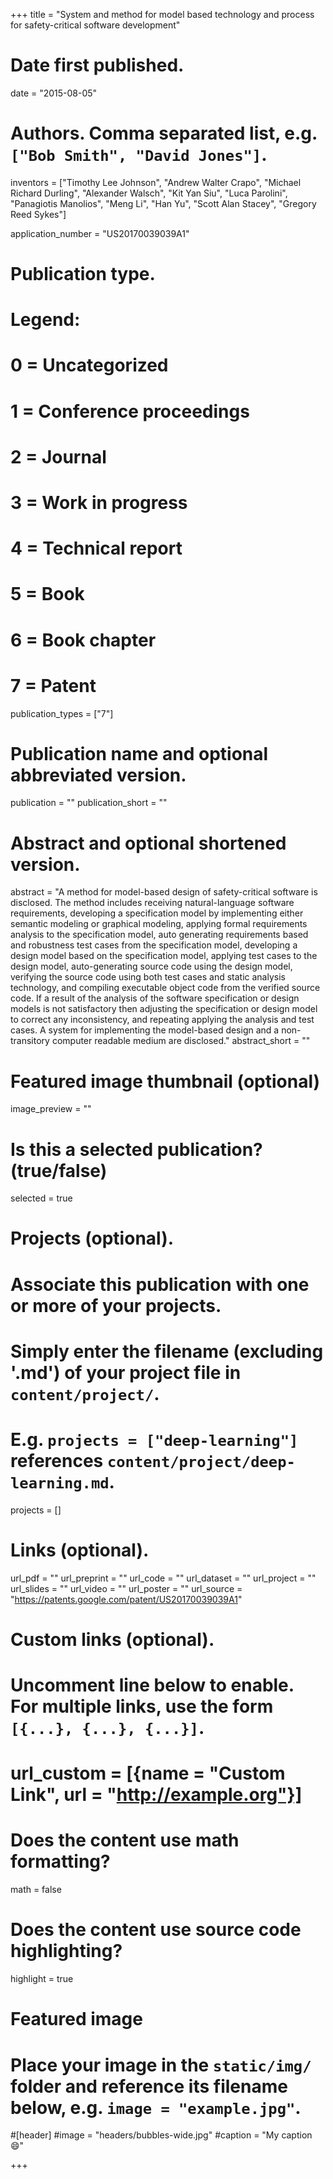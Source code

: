 +++
title = "System and method for model based technology and process for safety-critical software development"

# Date first published.
date = "2015-08-05"

# Authors. Comma separated list, e.g. `["Bob Smith", "David Jones"]`.
inventors = ["Timothy Lee Johnson",
             "Andrew Walter Crapo",
             "Michael Richard Durling",
             "Alexander Walsch",
             "Kit Yan Siu",
             "Luca Parolini",
             "Panagiotis Manolios",
             "Meng Li",
             "Han Yu",
             "Scott Alan Stacey",
             "Gregory Reed Sykes"]

application_number = "US20170039039A1"

# Publication type.
# Legend:
# 0 = Uncategorized
# 1 = Conference proceedings
# 2 = Journal
# 3 = Work in progress
# 4 = Technical report
# 5 = Book
# 6 = Book chapter
# 7 = Patent
publication_types = ["7"]

# Publication name and optional abbreviated version.
publication = ""
publication_short = ""

# Abstract and optional shortened version.
abstract = "A method for model-based design of safety-critical software is disclosed. The method includes receiving natural-language software requirements, developing a specification model by implementing either semantic modeling or graphical modeling, applying formal requirements analysis to the specification model, auto generating requirements based and robustness test cases from the specification model, developing a design model based on the specification model, applying test cases to the design model, auto-generating source code using the design model, verifying the source code using both test cases and static analysis technology, and compiling executable object code from the verified source code. If a result of the analysis of the software specification or design models is not satisfactory then adjusting the specification or design model to correct any inconsistency, and repeating applying the analysis and test cases. A system for implementing the model-based design and a non-transitory computer readable medium are disclosed."
abstract_short = ""

# Featured image thumbnail (optional)
image_preview = ""

# Is this a selected publication? (true/false)
selected = true

# Projects (optional).
#   Associate this publication with one or more of your projects.
#   Simply enter the filename (excluding '.md') of your project file in `content/project/`.
#   E.g. `projects = ["deep-learning"]` references `content/project/deep-learning.md`.
projects = []

# Links (optional).
url_pdf = ""
url_preprint = ""
url_code = ""
url_dataset = ""
url_project = ""
url_slides = ""
url_video = ""
url_poster = ""
url_source = "https://patents.google.com/patent/US20170039039A1"

# Custom links (optional).
#   Uncomment line below to enable. For multiple links, use the form `[{...}, {...}, {...}]`.
# url_custom = [{name = "Custom Link", url = "http://example.org"}]

# Does the content use math formatting?
math = false

# Does the content use source code highlighting?
highlight = true

# Featured image
# Place your image in the `static/img/` folder and reference its filename below, e.g. `image = "example.jpg"`.
#[header]
#image = "headers/bubbles-wide.jpg"
#caption = "My caption 😄"

+++
